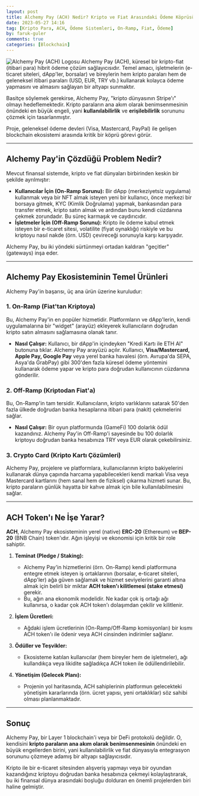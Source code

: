 ```yaml
---
layout: post
title: Alchemy Pay (ACH) Nedir? Kripto ve Fiat Arasındaki Ödeme Köprüsü
date: 2023-05-27 14:16
tag: [Kripto Para, ACH, Ödeme Sistemleri, On-Ramp, Fiat, Ödeme]
by: faruk-guler
comments: true
categories: [Blockchain]
---
```


![Alchemy Pay (ACH) Logosu](https://farukguler.com/assets/post_images/alchemy.jpeg) Alchemy Pay (ACH), küresel bir kripto-fiat (itibari para) hibrit ödeme çözüm sağlayıcısıdır. Temel amacı, işletmelerin (e-ticaret siteleri, dApp'ler, borsalar) ve bireylerin hem kripto paraları hem de geleneksel itibari paraları (USD, EUR, TRY vb.) kullanarak kolayca ödeme yapmasını ve almasını sağlayan bir altyapı sunmaktır.

Basitçe söylemek gerekirse, Alchemy Pay, "kripto dünyasının Stripe'ı" olmayı hedeflemektedir. Kripto paraların ana akım olarak benimsenmesinin önündeki en büyük engeli, yani **kullanılabilirlik** ve **erişilebilirlik** sorununu çözmek için tasarlanmıştır.

Proje, geleneksel ödeme devleri (Visa, Mastercard, PayPal) ile gelişen blockchain ekosistemi arasında kritik bir köprü görevi görür.

---

## Alchemy Pay'in Çözdüğü Problem Nedir?

Mevcut finansal sistemde, kripto ve fiat dünyaları birbirinden keskin bir şekilde ayrılmıştır:

* **Kullanıcılar İçin (On-Ramp Sorunu):** Bir dApp (merkeziyetsiz uygulama) kullanmak veya bir NFT almak isteyen yeni bir kullanıcı, önce merkezi bir borsaya gitmek, KYC (Kimlik Doğrulama) yapmak, bankasından para transfer etmek, kripto satın almak ve ardından bunu kendi cüzdanına çekmek zorundadır. Bu süreç karmaşık ve caydırıcıdır.
* **İşletmeler İçin (Off-Ramp Sorunu):** Kripto ile ödeme kabul etmek isteyen bir e-ticaret sitesi, volatilite (fiyat oynaklığı) riskiyle ve bu kriptoyu nasıl nakde (örn. USD) çevireceği sorunuyla karşı karşıyadır.

Alchemy Pay, bu iki yöndeki sürtünmeyi ortadan kaldıran "geçitler" (gateways) inşa eder.

---

## Alchemy Pay Ekosisteminin Temel Ürünleri

Alchemy Pay'in başarısı, üç ana ürün üzerine kuruludur:

### 1. On-Ramp (Fiat'tan Kriptoya)

Bu, Alchemy Pay'in en popüler hizmetidir. Platformların ve dApp'lerin, kendi uygulamalarına bir "widget" (arayüz) ekleyerek kullanıcıların doğrudan kripto satın almasını sağlamasına olanak tanır.

* **Nasıl Çalışır:** Kullanıcı, bir dApp'in içindeyken "Kredi Kartı ile ETH Al" butonuna tıklar. Alchemy Pay arayüzü açılır. Kullanıcı, **Visa/Mastercard, Apple Pay, Google Pay** veya yerel banka havalesi (örn. Avrupa'da SEPA, Asya'da GrabPay) gibi 300'den fazla küresel ödeme yöntemini kullanarak ödeme yapar ve kripto para doğrudan kullanıcının cüzdanına gönderilir.

### 2. Off-Ramp (Kriptodan Fiat'a)

Bu, On-Ramp'in tam tersidir. Kullanıcıların, kripto varlıklarını satarak 50'den fazla ülkede doğrudan banka hesaplarına itibari para (nakit) çekmelerini sağlar.

* **Nasıl Çalışır:** Bir oyun platformunda (GameFi) 100 dolarlık ödül kazandınız. Alchemy Pay'in Off-Ramp'i sayesinde bu 100 dolarlık kriptoyu doğrudan banka hesabınıza TRY veya EUR olarak çekebilirsiniz.

### 3. Crypto Card (Kripto Kartı Çözümleri)

Alchemy Pay, projelere ve platformlara, kullanıcılarının kripto bakiyelerini kullanarak dünya çapında harcama yapabilecekleri kendi markalı Visa veya Mastercard kartlarını (hem sanal hem de fiziksel) çıkarma hizmeti sunar. Bu, kripto paraların günlük hayatta bir kahve almak için bile kullanılabilmesini sağlar.

---

## ACH Token'ı Ne İşe Yarar?

**ACH**, Alchemy Pay ekosisteminin yerel (native) **ERC-20** (Ethereum) ve **BEP-20** (BNB Chain) token'ıdır. Ağın işleyişi ve ekonomisi için kritik bir role sahiptir.

1.  **Teminat (Pledge / Staking):**
    * Alchemy Pay'in hizmetlerini (örn. On-Ramp) kendi platformuna entegre etmek isteyen iş ortaklarının (borsalar, e-ticaret siteleri, dApp'ler) ağa güven sağlamak ve hizmet seviyelerini garanti altına almak için belirli bir miktar **ACH token'ı kilitlemesi (stake etmesi)** gerekir.
    * Bu, ağın ana ekonomik modelidir. Ne kadar çok iş ortağı ağı kullanırsa, o kadar çok ACH token'ı dolaşımdan çekilir ve kilitlenir.

2.  **İşlem Ücretleri:**
    * Ağdaki işlem ücretlerinin (On-Ramp/Off-Ramp komisyonları) bir kısmı ACH token'ı ile ödenir veya ACH cinsinden indirimler sağlanır.

3.  **Ödüller ve Teşvikler:**
    * Ekosisteme katılan kullanıcılar (hem bireyler hem de işletmeler), ağı kullandıkça veya likidite sağladıkça ACH token ile ödüllendirilebilir.

4.  **Yönetişim (Gelecek Planı):**
    * Projenin yol haritasında, ACH sahiplerinin platformun gelecekteki yönetişim kararlarında (örn. ücret yapısı, yeni ortaklıklar) söz sahibi olması planlanmaktadır.

---

## Sonuç

Alchemy Pay, bir Layer 1 blockchain'i veya bir DeFi protokolü değildir. O, kendisini **kripto paraların ana akım olarak benimsenmesinin** önündeki en büyük engellerden birini, yani kullanılabilirlik ve fiat dünyasıyla entegrasyon sorununu çözmeye adamış bir altyapı sağlayıcısıdır.

Kripto ile bir e-ticaret sitesinden alışveriş yapmayı veya bir oyundan kazandığınız kriptoyu doğrudan banka hesabınıza çekmeyi kolaylaştırarak, bu iki finansal dünya arasındaki boşluğu dolduran en önemli projelerden biri haline gelmiştir.